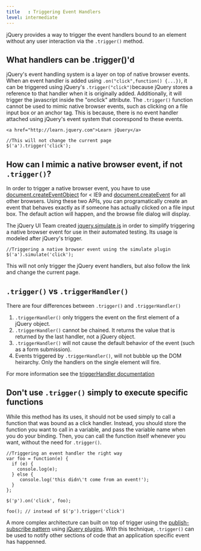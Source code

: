 ```yaml
---
title   : Triggering Event Handlers
level: intermediate
---
```


jQuery provides a way to trigger the event handlers bound to an element without any user interaction via the 
`.trigger()` method.

## What handlers can be .trigger()'d

jQuery's event handling system is a layer on top of native browser events. When an event handler is added using 
`.on("click",function() {...})`, it can be triggered using jQuery's `.trigger("click")`because jQuery stores a 
reference to that handler when it is originally added. Additionally, it will trigger the javascript inside the 
"onclick" attribute. The `.trigger()` function cannot be used to mimic native browser events, such as 
clicking on a file input box or an anchor tag. This is because, there is no event handler attached using jQuery's 
event system that coorespond to these events.

```
<a href="http://learn.jquery.com">Learn jQuery</a>
```

```
//This will not change the current page
$('a').trigger('click');
```

## How can I mimic a native browser event, if not `.trigger()`?

In order to trigger a native browser event, you have to use [document.createEventObject](http://msdn.microsoft.com/en-us/library/ie/ms536390(v=vs.85).aspx) for < IE9 and  [document.createEvent](https://developer.mozilla.org/en/DOM/document.createEvent) for all other browsers.
Using these two APIs, you can programatically create an event that behaves exactly as if someone has actually clicked on a file input box. The default action will happen, and the browse file dialog will display.

The jQuery UI Team created [jquery.simulate.js](https://github.com/eduardolundgren/jquery-simulate/blob/master/jquery.simulate.js) in order to simplify triggering a native browser event for use in their automated testing. Its usage is modeled after jQuery's trigger.

```
//Triggering a native browser event using the simulate plugin
$('a').simulate('click');
```

This will not only trigger the jQuery event handlers, but also follow the link and change the current page.


## `.trigger()` vs `.triggerHandler()`

There are four differences between `.trigger()` and `.triggerHandler()`

1. `.triggerHandler()` only triggers the event on the first element of a jQuery object.
2. `.triggerHandler()` cannot be chained. It returns the value that is returned by the last handler, not a jQuery object.
3. `.triggerHandler()` will not cause the default behavior of the event (such as a form submission).
4. Events triggered by `.triggerHandler()`, will not bubble up the DOM heirarchy. Only the handlers on the single element will fire.

For more information see the [triggerHandler documentation](http://api.jquery.com/triggerHandler)

## Don't use `.trigger()` simply to execute specific functions

While this method has its uses, it should not be used simply to call a function that was bound as a click
handler.  Instead, you should store the function you want to call in a
variable, and pass the variable name when you do your binding.  Then, you can
call the function itself whenever you want, without the need for
`.trigger()`.

```
//Triggering an event handler the right way
var foo = function(e) {
  if (e) {
    console.log(e);
  } else {
     console.log('this didn\'t come from an event!');
  }
};

$('p').on('click', foo);

foo(); // instead of $('p').trigger('click')
```

A more complex architecture can built on top of trigger using the [publish-subscribe pattern](http://en.wikipedia.org/wiki/Publish%E2%80%93subscribe_pattern) using [jQuery plugins](https://gist.github.com/661855).
With this technique,  `.trigger()` can be used to notify other sections of code that an application specific event has happenned.

